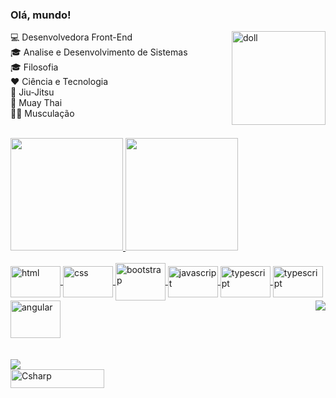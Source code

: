 ### Olá, mundo!
<img align="right" alt="doll" height="150" src="https://uploaddeimagens.com.br/images/003/542/497/full/download20211104123250.png">

💻 Desenvolvedora Front-End <br />
:mortar_board: Analise e Desenvolvimento de Sistemas <br />
:mortar_board: Filosofia <br />
:hearts: Ciência e Tecnologia <br />
:martial_arts_uniform: Jiu-Jitsu <br /> 
:boxing_glove:	Muay Thai <br />
:weight_lifting_woman:	Musculação


<br />
<div align="center">
  <a href="https://github.com/Musial-dev">
    </div>
  <img height="180em" src="https://github-readme-stats.vercel.app/api?username=Musial-dev&show_icons=true&theme=radical&include_all_commits=true&count_private=true"/>
  <img height="180em" src="https://github-readme-stats.vercel.app/api/top-langs/?username=Musial-dev&layout=compact&langs_count=7&theme=radical"/>


<div style="display: inline_block"><br>
<img align="center" alt="html" height="50" width="80" src="https://cdn.jsdelivr.net/gh/devicons/devicon/icons/html5/html5-original.svg" />  
<img align="center" alt="css" height="50" width="80" src="https://cdn.jsdelivr.net/gh/devicons/devicon/icons/css3/css3-original.svg" />
<img align="center" alt="bootstrap" height="60" width="80" src="https://cdn.jsdelivr.net/gh/devicons/devicon/icons/bootstrap/bootstrap-original.svg" />   
<img align="center" alt="javascript" height="50" width="80" src="https://cdn.jsdelivr.net/gh/devicons/devicon/icons/javascript/javascript-original.svg" />
<img align="center" alt="typescript" height="50" width="80" src="https://cdn.jsdelivr.net/gh/devicons/devicon/icons/jquery/jquery-original-wordmark.svg" />
<img align="center" alt="typescript" height="50" width="80" src="https://cdn.jsdelivr.net/gh/devicons/devicon/icons/typescript/typescript-original.svg" />
<img align="center" alt="angular" height="60" width="80" src="https://cdn.jsdelivr.net/gh/devicons/devicon/icons/angularjs/angularjs-original.svg" />
          
 <img align="right" src="https://github.blog/wp-content/uploads/2018/10/46896184-b679fc80-ce30-11e8-88bf-921e9b788f7c.gif?resize=200%2C200" />
  </div>
  
  <br>
  <br>
  <div>
   <a href="https://www.linkedin.com/in/musial-dev" target="_blank"><img src="https://img.shields.io/badge/-LinkedIn-%230077B5?style=for-the-badge&logo=linkedin&logoColor=white" target="_blank"></a> 
  <br>
  <img align="center" alt="Csharp" height="30" width="150" src="https://komarev.com/ghpvc/?username=Musial-dev&color=red" alt="Musial-dev" /> <br>
 </div>
